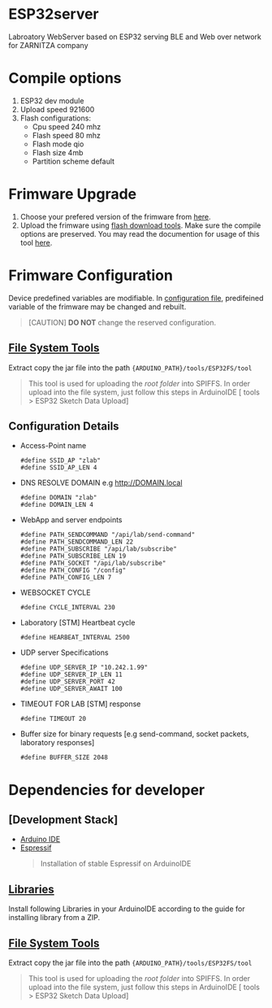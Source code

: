 # ESP32server
Labroatory WebServer based on ESP32 serving BLE and Web over network for ZARNITZA company
# Compile options
  1. ESP32 dev module
  2. Upload speed 921600
  3. Flash configurations:    
      * Cpu speed 240 mhz
      * Flash speed 80 mhz
      * Flash mode qio
      * Flash size 4mb
      * Partition scheme default

# Frimware Upgrade
1.  Choose your prefered version of the frimware from [here](./release).
2.  Upload the frimware using [flash download tools](./flash_download_tool_3.9.2). Make sure the compile options are preserved. You may read the documention for usage of this tool [here](./flash_download_tool_3.9.2/doc).


# Frimware Configuration
Device predefined variables are modifiable.
In [configuration file](./config.hpp), predifeined variable of the frimware may be  changed and rebuilt.
> [CAUTION] **DO NOT** change the reserved configuration.
## [File System Tools ](./lib/ESP32FS-1.0.zip) 
Extract copy the jar file into the path ```{ARDUINO_PATH}/tools/ESP32FS/tool```
> This tool is used for uploading the *root folder* into SPIFFS. In order upload into the file system, just follow this steps in ArduinoIDE [ tools > ESP32 Sketch Data Upload] 
## Configuration Details
* Access-Point name
  ```
  #define SSID_AP "zlab" 
  #define SSID_AP_LEN 4 
  ```
* DNS RESOLVE DOMAIN e.g http://DOMAIN.local
  ```
  #define DOMAIN "zlab"
  #define DOMAIN_LEN 4
  ```
* WebApp and server endpoints
  ```
  #define PATH_SENDCOMMAND "/api/lab/send-command"
  #define PATH_SENDCOMMAND_LEN 22
  #define PATH_SUBSCRIBE "/api/lab/subscribe"
  #define PATH_SUBSCRIBE_LEN 19
  #define PATH_SOCKET "/api/lab/subscribe"
  #define PATH_CONFIG "/config"
  #define PATH_CONFIG_LEN 7
  ```
* WEBSOCKET CYCLE

  ```
  #define CYCLE_INTERVAL 230
  ```
* Laboratory [STM] Heartbeat cycle
  ```
  #define HEARBEAT_INTERVAL 2500
  ```
* UDP server Specifications
  ```
  #define UDP_SERVER_IP "10.242.1.99"
  #define UDP_SERVER_IP_LEN 11
  #define UDP_SERVER_PORT 42
  #define UDP_SERVER_AWAIT 100
  ```
* TIMEOUT FOR LAB [STM] response
  ```
  #define TIMEOUT 20
  ```
* Buffer size for binary requests [e.g send-command, socket packets, laboratory responses]
  ```
  #define BUFFER_SIZE 2048
  ```

# Dependencies for developer
## [Development Stack]
  * [Arduino IDE](https://www.arduino.cc/en/software)
  * [Espressif](https://docs.espressif.com/projects/arduino-esp32/en/latest/installing.html)
    >Installation of stable Espressif on ArduinoIDE
## [Libraries](./lib) 
Install following Libraries in your ArduinoIDE according to the guide for installing library from a ZIP.
## [File System Tools](./lib/ESP32FS-1.0.zip) 
Extract copy the jar file into the path ```{ARDUINO_PATH}/tools/ESP32FS/tool```
> This tool is used for uploading the *root folder* into SPIFFS. In order upload into the file system, just follow this steps in ArduinoIDE [ tools > ESP32 Sketch Data Upload] 

